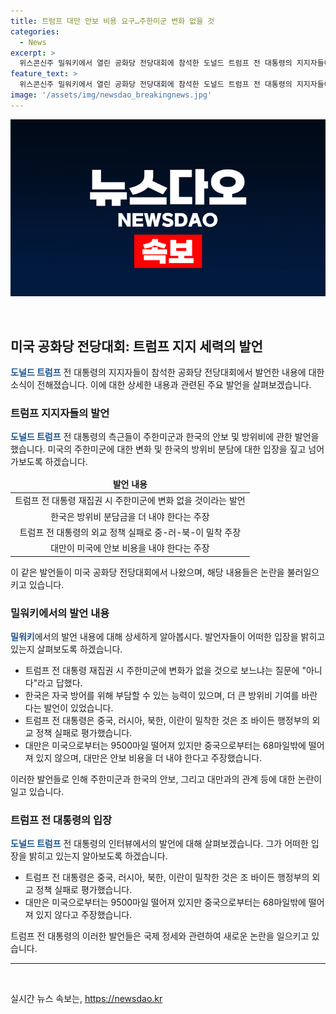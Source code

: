 ```yaml
---
title: 트럼프 대만 안보 비용 요구…주한미군 변화 없을 것
categories:
  - News
excerpt: >
  위스콘신주 밀워키에서 열린 공화당 전당대회에 참석한 도널드 트럼프 전 대통령의 지지자들이 주한미군과 한-미 방위비 분담에 관해 입장을 밝혔다. 케빈 매카시 전 하원의장과 로버트 오브라이언 전 백악관 국가안보보좌관은 트럼프 전 대통령이 재집권하면 주한미군과 한국의 안보에 변화가 있을 것이라는 주장에 대해 부정적으로 답하며, 한국은 더 많은 방위비를 분담해야 한다는 입장을 표명했다. 트럼프 전 대통령은 중국, 러시아, 북한, 이란과의 관계에 대한 비판을 피력하며 대만이 미국에 안보 비용을 부담해야 한다고 언급했다.
feature_text: >
  위스콘신주 밀워키에서 열린 공화당 전당대회에 참석한 도널드 트럼프 전 대통령의 지지자들이 주한미군과 한-미 방위비 분담에 관해 입장을 밝혔다. 케빈 매카시 전 하원의장과 로버트 오브라이언 전 백악관 국가안보보좌관은 트럼프 전 대통령이 재집권하면 주한미군과 한국의 안보에 변화가 있을 것이라는 주장에 대해 부정적으로 답하며, 한국은 더 많은 방위비를 분담해야 한다는 입장을 표명했다. 트럼프 전 대통령은 중국, 러시아, 북한, 이란과의 관계에 대한 비판을 피력하며 대만이 미국에 안보 비용을 부담해야 한다고 언급했다.
image: '/assets/img/newsdao_breakingnews.jpg'
---
```


<p><img src="/assets/img/newsdao_breakingnews.jpg" alt="bookingtag 속보" /></p>

<p data-ke-size="size16">&nbsp;</p>

<h2 data-ke-size="size26">미국 공화당 전당대회: 트럼프 지지 세력의 발언</h2>

<p data-ke-size="size16"><b><span style="color: #1a5490;">도널드 트럼프</span></b> 전 대통령의 지지자들이 참석한 공화당 전당대회에서 발언한 내용에 대한 소식이 전해졌습니다. 이에 대한 상세한 내용과 관련된 주요 발언을 살펴보겠습니다.</p>

<h3 data-ke-size="size24">트럼프 지지자들의 발언</h3>

<p data-ke-size="size16"><b><span style="color: #1a5490;">도널드 트럼프</span></b> 전 대통령의 측근들이 주한미군과 한국의 안보 및 방위비에 관한 발언을 했습니다. 미국의 주한미군에 대한 변화 및 한국의 방위비 분담에 대한 입장을 짚고 넘어가보도록 하겠습니다.</p>

<table>
<thead>
<tr>
<td style="text-align: center; height: 17px;"><b>발언 내용</b></td>
</tr>
</thead>
<tbody>
<tr>
<td style="text-align: center; height: 17px;">트럼프 전 대통령 재집권 시 주한미군에 변화 없을 것이라는 발언</td>
</tr>
<tr>
<td style="text-align: center; height: 17px;">한국은 방위비 분담금을 더 내야 한다는 주장</td>
</tr>
<tr>
<td style="text-align: center; height: 17px;">트럼프 전 대통령의 외교 정책 실패로 중-러-북-이 밀착 주장</td>
</tr>
<tr>
<td style="text-align: center; height: 17px;">대만이 미국에 안보 비용을 내야 한다는 주장</td>
</tr>
</tbody>
</table>

<p data-ke-size="size16">이 같은 발언들이 미국 공화당 전당대회에서 나왔으며, 해당 내용들은 논란을 불러일으키고 있습니다.</p>

<h3 data-ke-size="size24">밀워키에서의 발언 내용</h3>

<p data-ke-size="size16"><b><span style="color: #1a5490;">밀워키</span></b>에서의 발언 내용에 대해 상세하게 알아봅시다. 발언자들이 어떠한 입장을 밝히고 있는지 살펴보도록 하겠습니다.</p>

<ul>
<li>트럼프 전 대통령 재집권 시 주한미군에 변화가 없을 것으로 보느냐는 질문에 "아니다"라고 답했다.</li>
<li>한국은 자국 방어를 위해 부담할 수 있는 능력이 있으며, 더 큰 방위비 기여를 바란다는 발언이 있었습니다.</li>
<li>트럼프 전 대통령은 중국, 러시아, 북한, 이란이 밀착한 것은 조 바이든 행정부의 외교 정책 실패로 평가했습니다.</li>
<li>대만은 미국으로부터는 9500마일 떨어져 있지만 중국으로부터는 68마일밖에 떨어져 있지 않으며, 대만은 안보 비용을 더 내야 한다고 주장했습니다.</li>
</ul>

<p data-ke-size="size16">이러한 발언들로 인해 주한미군과 한국의 안보, 그리고 대만과의 관계 등에 대한 논란이 일고 있습니다.</p>

<h3 data-ke-size="size24">트럼프 전 대통령의 입장</h3>

<p data-ke-size="size16"><b><span style="color: #1a5490;">도널드 트럼프</span></b> 전 대통령의 인터뷰에서의 발언에 대해 살펴보겠습니다. 그가 어떠한 입장을 밝히고 있는지 알아보도록 하겠습니다.</p>

<ul>
<li>트럼프 전 대통령은 중국, 러시아, 북한, 이란이 밀착한 것은 조 바이든 행정부의 외교 정책 실패로 평가했습니다.</li>
<li>대만은 미국으로부터는 9500마일 떨어져 있지만 중국으로부터는 68마일밖에 떨어져 있지 않다고 주장했습니다.</li>
</ul>

<p data-ke-size="size16">트럼프 전 대통령의 이러한 발언들은 국제 정세와 관련하여 새로운 논란을 일으키고 있습니다.</p>

<hr>

<p data-ke-size="size16">&nbsp;</p>
실시간 뉴스 속보는, <a href="https://newsdao.kr" rel="dofollow">https://newsdao.kr</a>


